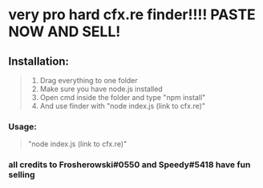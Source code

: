 # very pro hard cfx.re finder!!!! PASTE NOW AND SELL!
## Installation:
> 1. Drag everything to one folder
> 2. Make sure you have node.js installed
> 3. Open cmd inside the folder and type "npm install"
> 4. And use finder with "node index.js (link to cfx.re)"

### Usage:
> "node index.js (link to cfx.re)"


### all credits to Frosherowski#0550 and Speedy#5418 have fun selling
